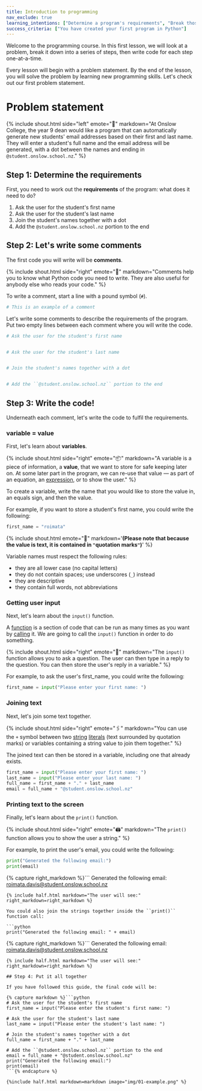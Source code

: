 ```yaml
---
title: Introduction to programming
nav_exclude: true
learning_intentions: ["Determine a program's requirements", "Break those requirements into a series of steps", "Write a comment for each step", "Write your first program in Python based on your comments"]
success_criteria: ["You have created your first program in Python"]
---
```


Welcome to the programming course. In this first lesson, we will look at a problem, break it down into a series of steps, then write code for each step one-at-a-time.

Every lesson will begin with a problem statement. By the end of the lesson, you will solve the problem by learning new programming skills. Let's check out our first problem statement.

# Problem statement

{% include shout.html side="left" emote="💬" markdown="At Onslow College, the year 9 dean would like a program that can automatically generate new students' email addresses based on their first and last name. They will enter a student's full name and the email address will be generated, with a dot between the names and ending in ``@student.onslow.school.nz``." %}

## Step 1: Determine the requirements

First, you need to work out the **requirements** of the program: what does it need to do?

1. Ask the user for the student's first name
2. Ask the user for the student's last name
3. Join the student's names together with a dot
4. Add the ``@student.onslow.school.nz`` portion to the end

## Step 2: Let's write some comments

The first code you will write will be **comments**.

{% include shout.html side="right" emote="💭" markdown="Comments help you to know what Python code you need to write. They are also useful for anybody else who reads your code." %}

To write a comment, start a line with a pound symbol (``#``).

```python
# This is an example of a comment
```

Let's write some comments to describe the requirements of the program. Put two empty lines between each comment where you will write the code.

```python
# Ask the user for the student's first name


# Ask the user for the student's last name


# Join the student's names together with a dot


# Add the ``@student.onslow.school.nz`` portion to the end


```

## Step 3: Write the code!

Underneath each comment, let's write the code to fulfil the requirements.

### variable = value

First, let's learn about **variables**.

{% include shout.html side="right" emote="📦" markdown="A variable is a piece of information, a **value**, that we want to store for safe keeping later on. At some later part in the program, we can re-use that value — as part of an equation, an [expression](/programming/glossary#expression), or to show the user." %}

To create a variable, write the name that you would like to store the value in, an equals sign, and then the value.

For example, if you want to store a student's first name, you could write the following:

```python
first_name = "roimata"
```

{% include shout.html emote="🚨" markdown='**(Please note that because the value is text, it is contained in ``"``quotation marks``"``)**' %}

Variable names must respect the following rules:

- they are all lower case (no capital letters)
- they do not contain spaces; use underscores (``_``) instead
- they are descriptive
- they contain full words, not abbreviations

### Getting user input

Next, let's learn about the ``input()`` function.

A [function](/programming/glossary#function) is a section of code that can be run as many times as you want by [calling](/programming/glossary#call) it. We are going to call the ``input()`` function in order to do something.

{% include shout.html side="right" emote="🙋" markdown="The ``input()`` function allows you to ask a question. The user can then type in a reply to the question. You can then store the user's reply in a variable." %}

For example, to ask the user's first_name, you could write the following:

```python
first_name = input("Please enter your first name: ")
```

### Joining text

Next, let's join some text together.

{% include shout.html side="right" emote="🖇" markdown="You can use the ``+`` symbol between two [string](/programming/glossary#string) [literals](/programming/glossary#literal) (text surrounded by quotation marks) or variables containing a string value to join them together." %}

The joined text can then be stored in a variable, including one that already exists.

```python
first_name = input("Please enter your first name: ")
last_name = input("Please enter your last name: ")
full_name = first_name + "." + last_name
email = full_name + "@student.onslow.school.nz"
```

### Printing text to the screen

Finally, let's learn about the ``print()`` function.

{% include shout.html side="right" emote="🖨️" markdown="The ``print()`` function allows you to show the user a string." %}

For example, to print the user's email, you could write the following:

```python
print("Generated the following email:")
print(email)
```

{% capture right_markdown %}```
Generated the following email:
roimata.davis@student.onslow.school.nz
```{% endcapture %}
{% include half.html markdown="The user will see:" right_markdown=right_markdown %}

You could also join the strings together inside the ``print()`` function call:

```python
print("Generated the following email: " + email)
```

{% capture right_markdown %}```
Generated the following email: roimata.davis@student.onslow.school.nz
```{% endcapture %}
{% include half.html markdown="The user will see:" right_markdown=right_markdown %}

## Step 4: Put it all together

If you have followed this guide, the final code will be:

{% capture markdown %}```python
# Ask the user for the student's first name
first_name = input("Please enter the student's first name: ")

# Ask the user for the student's last name
last_name = input("Please enter the student's last name: ")

# Join the student's names together with a dot
full_name = first_name + "." + last_name

# Add the ``@student.onslow.school.nz`` portion to the end
email = full_name + "@student.onslow.school.nz"
print("Generated the following email:")
print(email)
```{% endcapture %}

{%include half.html markdown=markdown image="img/01-example.png" %}